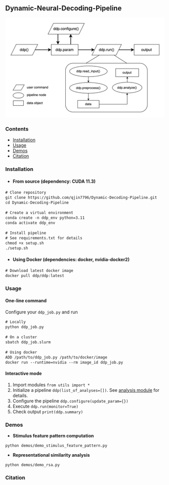 ## Dynamic-Neural-Decoding-Pipeline
![alt text](docs/dynamic-decoding-pipeline.png)

### Contents
- [Installation](#installation)
- [Usage](#usage)
- [Demos](#demos)
- [Citation](#citation)

### Installation
- #### From source (dependency: CUDA 11.3)
```
# Clone repository
git clone https://github.com/qjin7796/Dynamic-Decoding-Pipeline.git
cd Dynamic-Decoding-Pipeline

# Create a virtual environment
conda create -n ddp_env python=3.11
conda activate ddp_env

# Install pipeline
# See requirements.txt for details
chmod +x setup.sh
./setup.sh
```
- #### Using Docker (dependencies: docker, nvidia-docker2)
```
# Download latest docker image
docker pull ddp/ddp:latest
```

### Usage
#### One-line command
Configure your `ddp_job.py` and run
```
# Locally
python ddp_job.py

# On a cluster
sbatch ddp_job.slurm

# Using docker
ADD /path/to/ddp_job.py /path/to/docker/image
docker run --runtime=nvidia --rm image_id ddp_job.py
```

#### Interactive mode
1. Import modules `from utils import *`
2. Initialize a pipeline `ddp(list_of_analyses=[])`. See [analysis module](docs/AnalysisModule.md) for details.
3. Configure the pipeline `ddp.configure(update_param={})`
4. Execute `ddp.run(monitor=True)`
5. Check output `print(ddp.summary)`

### Demos
- **Stimulus feature pattern computation**
```
python demos/demo_stimulus_feature_pattern.py
```
- **Representational similarity analysis**
```
python demos/demo_rsa.py
```

### Citation
